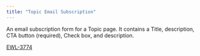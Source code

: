 ```yaml
---
title: "Topic Email Subscription"
---
```


An email subscription form for a Topic page. It contains a Title, description, CTA button (required), Check box, and description.

[EWL-3774](https://issues.ama-assn.org/browse/EWL-3774)